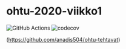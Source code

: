 # ohtu-2020-viikko1

![GitHub Actions](https://github.com/anadis504/ohtu-2020-viikko1//workflows/Java%20CI%20with%20Gradle/badge.svg)
![codecov](https://codecov.io/gh/anadis504/ohtu-2020-viikko1/branch/main/graph/badge.svg?token=XOT3JVK1W9)

(https://github.com/anadis504/ohtu-tehtavat)
